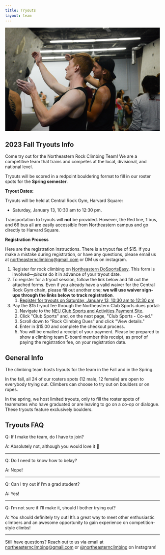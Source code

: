 ```yaml
---
title: Tryouts
layout: team
---
```

![Two climbers discuss beta](/images/beta.jpg)

## 2023 Fall Tryouts Info

Come try out for the Northeastern Rock Climbing Team!
We are a competitive team that trains and competes at the local, divisional, and national level.

Tryouts will be scored in a redpoint bouldering format to fill in our roster spots for the **Spring semester**. 

**Tryout Dates:**       

Tryouts will be held at Central Rock Gym, Harvard Square:
* Saturday, January 13, 10:30 am to 12:30 pm.

Transportation to tryouts will **not** be provided. However, the Red line, 1 bus, and 66 bus all are easily accessible from Northeastern campus and go directly to Harvard Square. 

**Registration Process**

Here are the registration instructions. There is a tryout fee of $15. If you make a mistake during registration, or have any questions, please email us at northeasternclimbing@gmail.com or DM us on instagram.

1. Register for rock climbing on [Northeastern DoSportsEasy](https://neu.dserec.com/online/clubsports_widget/club/27/registration).
   This form is involved—_please_ do it in advance of your tryout date.
2. To register for a tryout session, follow the link below and fill out the attached forms. Even if you already have a valid waiver for the Central Rock Gym chain, please fill out another one; **we will use waiver sign-ups through the links below to track registration**.
   1. [Register for tryouts on Saturday, January 13, 10:30 am to 12:30 pm](https://app.rockgympro.com/b/widget/?a=offering&offering_guid=f2a4152820dc4a439364775c5b1943d7&limited_to_course_guid_for_offering_guid_f2a4152820dc4a439364775c5b1943d7=17885b82ad26e71b7035b2b769a7439f141c40d4&random=657df9b6ab062&iframeid=&mode=p)
3. Pay the $15 tryout fee through the Northeastern Club Sports dues portal:
   1. Navigate to the [NEU Club Sports and Activities Payment Site](https://commerce.cashnet.com/SFCSA).
   2. Click "Club Sports" and, on the next page, "Club Sports - Co-ed."
   3. Scroll down to "Rock Climbing Dues" and click "View details."
   4. Enter in $15.00 and complete the checkout process.
   5. You will be emailed a receipt of your payment. Please be prepared to show a climbing team E-board member this receipt, as proof of paying the registration fee, on your registration date.

## General Info

The climbing team hosts tryouts for the team in the Fall and in the
Spring.

In the fall, all 24 of our rosters spots (12 male, 12 female)
are open to everybody trying out. Climbers can choose to try out on
boulders or on ropes.

In the spring, we host limited tryouts, only to fill the roster spots
of teammates who have graduated or are leaving to go on a co-op or dialogue. 
These tryouts feature exclusively boulders.

## Tryouts FAQ

Q: If I make the team, do I have to join?

A: Absolutely not, although you would love it 🙂

---

Q: Do I need to know how to belay?

A: Nope!

---

Q: Can I try out if I’m a grad student?

A: Yes!

---

Q: I’m not sure if I’ll make it, should I bother trying out?

A: You should definitely try out! It’s a great way to meet other enthusiastic climbers and an awesome opportunity to gain experience on competition-style climbs!

---

Still have questions? Reach out to us via email at northeasternclimbing@gmail.com or [@northeasternclimbing](https://www.instagram.com/northeasternclimbing/) on Instagram!
